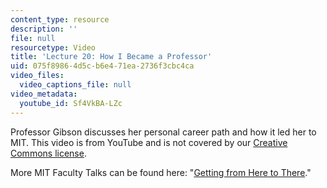 ```yaml
---
content_type: resource
description: ''
file: null
resourcetype: Video
title: 'Lecture 20: How I Became a Professor'
uid: 075f8986-4d5c-b6e4-71ea-2736f3cbc4ca
video_files:
  video_captions_file: null
video_metadata:
  youtube_id: Sf4VkBA-LZc
---
```


Professor Gibson discusses her personal career path and how it led her to MIT. This video is from YouTube and is not covered by our [Creative Commons license](/terms/#cc).

More MIT Faculty Talks can be found here: "[Getting from Here to There](http://chancellor.mit.edu/news/faculty-talks-getting-from-here-to-there)."